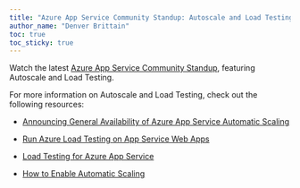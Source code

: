 ```yaml
---
title: "Azure App Service Community Standup: Autoscale and Load Testing"
author_name: "Denver Brittain"
toc: true
toc_sticky: true
---
```


Watch the latest [Azure App Service Community Standup](https://www.youtube.com/live/ZbnIf_Tzjhs?si=yyxebOdd8xQz976c), featuring Autoscale and Load Testing. 

For more information on Autoscale and Load Testing, check out the following resources: 

* [Announcing General Availability of Azure App Service Automatic Scaling](https://techcommunity.microsoft.com/t5/apps-on-azure-blog/announcing-general-availability-of-azure-app-service-automatic/ba-p/4066251)

* [Run Azure Load Testing on App Service Web Apps](https://techcommunity.microsoft.com/t5/apps-on-azure-blog/run-azure-load-testing-on-azure-app-service-web-apps/ba-p/4117175)

* [Load Testing for Azure App Service](https://learn.microsoft.com/en-us/azure/load-testing/concept-load-test-app-service)

* [How to Enable Automatic Scaling](https://learn.microsoft.com/en-us/azure/app-service/manage-automatic-scaling?tabs=azure-portal)

